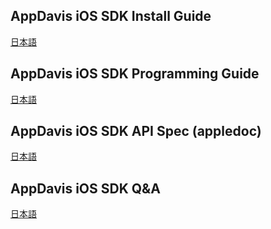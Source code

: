 ## AppDavis iOS SDK Install Guide

[日本語](Install_SDK_Guide.md)

## AppDavis iOS SDK Programming Guide

[日本語](Programming_Guide.md)

## AppDavis iOS SDK API Spec (appledoc)

[日本語](http://mtburn.github.io/MTBurn-iOS-SDK-Install-Guide/appledoc/latest/)

## AppDavis iOS SDK Q&A

[日本語](QA.md)
